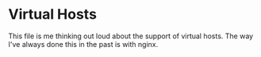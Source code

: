 # Virtual Hosts
This file is me thinking out loud about the support of virtual hosts.
The way I've always done this in the past is with nginx. 
